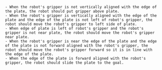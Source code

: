 
    - When the robot's gripper is not vertically aligned with the edge of the plate, the robot should put gripper above plate.
    - When the robot's gripper is vertically aligned with the edge of the plate and the edge of the plate is not left of robot's gripper, the robot should move the robot's gripper to left side of plate.
    - When edge of plate is left of robot's gripper and the robot's gripper is not near plate, the robot should move the robot's gripper near plate.
    - When the robot's gripper is near the edge of the plate and the edge of the plate is not forward aligned with the robot's gripper, the robot should move the robot's gripper forward so it is in line with the edge of the plate.
    - When the edge of the plate is forward aligned with the robot's gripper, the robot should slide the plate to the goal.